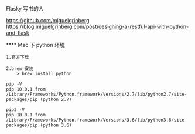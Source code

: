 Flasky 写书的人

https://github.com/miguelgrinberg
https://blog.miguelgrinberg.com/post/designing-a-restful-api-with-python-and-flask


**** Mac 下 python 环境
	
	1.官方下载

	2.brew 安装
		> brew install python

	pip -V 
	pip 10.0.1 from /Library/Frameworks/Python.framework/Versions/2.7/lib/python2.7/site-packages/pip (python 2.7)
	
	pip3 -V 
	pip 10.0.1 from /Library/Frameworks/Python.framework/Versions/3.6/lib/python3.6/site-packages/pip (python 3.6)

